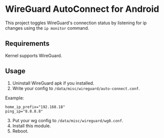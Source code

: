 # WireGuard AutoConnect for Android

This project toggles WireGuard's connection status by listening for ip changes using the `ip monitor` command.

## Requirements

Kernel supports WireGuard.

## Usage

1. Uninstall WireGuard apk if you installed.
2. Write your config to `/data/misc/wireguard/auto-connect.conf`.

Example:

```
home_ip_prefix="192.168.18"
ping_ip="8.8.8.8"
```

3. Put your wg config to `/data/misc/wireguard/wg0.conf`.
4. Install this module.
5. Reboot.
